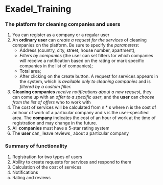 # Exadel_Training

### The platform for cleaning companies and users

1) You can register as a company or a regular user
2) An **ordinary user** can _create a request for the services_ of cleaning companies on the platform. Be sure to specify the _parameters_:
    - Address (country, city, street, house number, apartment);
    - _Filters by companies_ (the user can set filters for which companies will receive a notification based on the rating or mark specific companies in the list of
    companies);
    - Total area;
    - After clicking on the create button. A request for services appears in the system, which is _available only to cleaning companies_ and is _filtered by a custom filter._
3) **Cleaning companies** _receive notifications about a new request_, they can come up with an _offer to a specific user_, and the **user** can _choose from the list of offers_ who to
work with
4) The cost of services will be calculated from n * s where n is the cost of an hour of work of a particular company and s is the user-specified area. The **company** indicates the cost of an hour of work at the time of registration and may
change in the future.
5) All **companies** must have a 5-star rating system
6) The **user** can_ leave reviews_ about a particular company


### Summary of functionality

1) Registration for two types of users
2) Ability to create requests for services and respond to them
3) Calculation of the cost of services
4) Notifications
5) Rating and reviews
